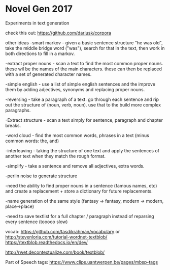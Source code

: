# Novel Gen 2017

Experiments in text generation

check this out: https://github.com/dariusk/corpora

other ideas
-smart markov - given a basic sentence structure "he was old", take the middle bridge word ("was"), search for that in the text, then work in both directions to fill in a markov.

-extract proper nouns - scan a text to find the most common proper nouns. these wil be the names of the main characters.  these can then be replaced with a set of generated character names.

-simple english - use a list of simple english sentences and the improve them by adding adjectives, synonyms and replacing proper nouns.

-reversing - take a paragraph of a text. go through each sentence and rip out the structure of (noun, verb, noun).  use that to the build more complex paragraphs.

-Extract structure - scan a text simply for sentence, paragraph and chapter breaks.

-word cloud - find the most common words, phrases in a text (minus common words: the, and)

-interleaving - taking the structure of one text and apply the sentences of another text when they match the rough format.

-simplify - take a sentence and remove all adjectives, extra words.

-perlin noise to generate structure

-need the ability to find proper nouns in a sentence (famous names, etc) and create a replacement + store a dictionary for future replacements.

-name generation of the same style (fantasy -> fantasy, modern -> modern, place->place)

-need to save textlist for a full chapter / paragraph instead of reparsing every sentence (tooooo slow)

vocab: https://github.com/tasdikrahman/vocabulary or http://stevenloria.com/tutorial-wordnet-textblob/
https://textblob.readthedocs.io/en/dev/

http://rwet.decontextualize.com/book/textblob/

Part of Speech tags: https://www.clips.uantwerpen.be/pages/mbsp-tags